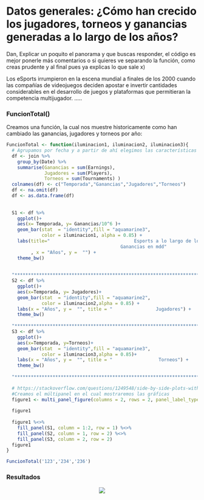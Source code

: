 # Datos generales: ¿Cómo han crecido los jugadores, torneos y ganancias generadas a lo largo de los años?

Dan, Explicar un poquito el panorama y que buscas responder, el código es mejor ponerle más comentarios o si quieres ve separando la función, como creas prudente y al final pues ya explicas lo que sale x) 



Los eSports irrumpieron en la escena mundial a finales de los 2000 cuando las compañías de videojuegos deciden apostar e invertir cantidades considerables en el desarrollo de juegos y plataformas que permitieran la competencia multijugador. .....


### FuncionTotal()

Creamos una función, la cual nos muestre historicamente como han cambiado las ganancias, jugadores y torneos por año:

```R
FuncionTotal <- function(iluminacion1, iluminacion2, iluminacion3){
  # Agrupamos por fecha y a partir de ahí elegimos las características deseadas 
  df <- join %>%
    group_by(Date) %>%
    summarise(Ganancias = sum(Earnings), 
              Jugadores = sum(Players), 
              Torneos = sum(Tournaments) )
  colnames(df) <- c("Temporada","Ganancias","Jugadores","Torneos")
  df <- na.omit(df)
  df <- as.data.frame(df)
  
  
  S1 <- df %>%
    ggplot()+
    aes(x= Temporada, y= Ganancias/10^6 )+
    geom_bar(stat  = "identity",fill = "aquamarine3",
             color = iluminacion1, alpha = 0.85) +
    labs(title="                               Esports a lo largo de los años   \n      
                                          Ganancias en mdd"
         , x = "Años", y =  "") +
    theme_bw()
  
  
  "***************************************************************************"
  S2 <- df %>%
    ggplot()+
    aes(x=Temporada, y= Jugadores)+
    geom_bar(stat  = "identity",fill = "aquamarine2",
             color = iluminacion2,alpha = 0.85) +
    labs(x = "Años", y =  "", title = "                Jugadores") +
    theme_bw()
  
  "***************************************************************************"
  S3 <- df %>%
    ggplot()+
    aes(x=Temporada, y=Torneos)+
    geom_bar(stat  = "identity",fill = "aquamarine3",
             color = iluminacion3,alpha = 0.85)+
    labs(x = "Años", y =  "", title = "                 Torneos") +
    theme_bw()
  
  "***************************************************************************"
  
  # https://stackoverflow.com/questions/1249548/side-by-side-plots-with-ggplot2
  #Creamos el múltipanel en el cual mostraremos las gráficas
  figure1 <- multi_panel_figure(columns = 2, rows = 2, panel_label_type = "none")
  
  figure1
  
  figure1 %<>%
    fill_panel(S1, column = 1:2, row = 1) %<>%
    fill_panel(S2, column = 1, row = 2) %<>%
    fill_panel(S3, column = 2, row = 2)
  figure1
}

FuncionTotal('123','234','236')
```

### Resultados 

<p align="center">
<img src="../../Imágenes/Proyecto1.jpeg">
</p>
